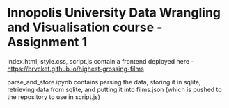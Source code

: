# Innopolis University Data Wrangling and Visualisation course - Assignment 1
index.html, style.css, script.js contain a frontend deployed here - https://brvcket.github.io/highest-grossing-films

parse_and_store.ipynb contains parsing the data, storing it in sqlite, retrieving data from sqlite, and putting it into films.json (which is pushed to the repository to use in script.js)
